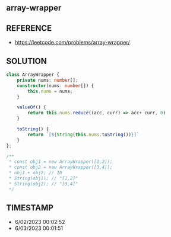 ## array-wrapper

## REFERENCE

- https://leetcode.com/problems/array-wrapper/

## SOLUTION

``` typescript
class ArrayWrapper {
    private nums: number[];
	constructor(nums: number[]) {
        this.nums = nums;
    }

	valueOf() {
        return this.nums.reduce((acc, curr) => acc+ curr, 0)
    }

	toString() {
        return `[${String(this.nums.toString())}]`
    }
};

/**
 * const obj1 = new ArrayWrapper([1,2]);
 * const obj2 = new ArrayWrapper([3,4]);
 * obj1 + obj2; // 10
 * String(obj1); // "[1,2]"
 * String(obj2); // "[3,4]"
 */
```


## TIMESTAMP

- 6/02/2023 00:02:52
- 6/03/2023 00:01:51

